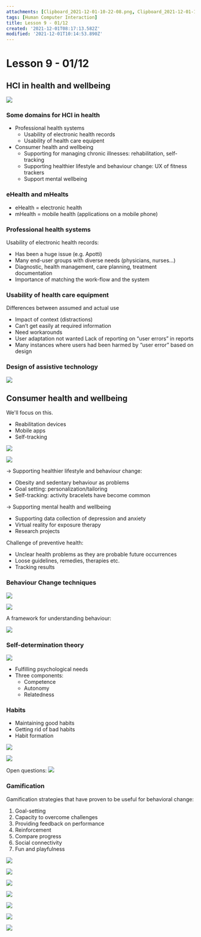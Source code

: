 ```yaml
---
attachments: [Clipboard_2021-12-01-10-22-08.png, Clipboard_2021-12-01-10-31-49.png, Clipboard_2021-12-01-10-32-45.png, Clipboard_2021-12-01-10-38-18.png, Clipboard_2021-12-01-10-46-29.png, Clipboard_2021-12-01-10-48-01.png, Clipboard_2021-12-01-10-48-29.png, Clipboard_2021-12-01-10-51-21.png, Clipboard_2021-12-01-10-54-40.png, Clipboard_2021-12-01-10-57-16.png, Clipboard_2021-12-01-10-59-24.png, Clipboard_2021-12-01-11-19-45.png, Clipboard_2021-12-01-11-20-04.png, Clipboard_2021-12-01-11-20-14.png, Clipboard_2021-12-01-11-20-24.png, Clipboard_2021-12-01-11-20-34.png, Clipboard_2021-12-01-11-20-43.png, Clipboard_2021-12-01-11-20-55.png]
tags: [Human Computer Interaction]
title: Lesson 9 - 01/12
created: '2021-12-01T08:17:13.582Z'
modified: '2021-12-01T10:14:53.890Z'
---
```


# Lesson 9 - 01/12

## HCI in health and wellbeing

![](@attachment/Clipboard_2021-12-01-10-22-08.png)

### Some domains for HCI in health

- Professional health systems
  - Usability of electronic health records
  - Usability of health care equipent
- Consumer health and wellbeing
  - Supporting for managing chronic illnesses: rehabilitation, self-tracking
  - Supporting healthier lifestyle and behaviour change: UX of fitness trackers
  - Support mental wellbeing

### eHealth and mHealts

- eHealth = electronic health
- mHealth = mobile health (applications on a mobile phone)

### Professional health systems

Usability of electronic health records:
  - Has been a huge issue (e.g. Apotti)
  - Many end-user groups with diverse needs (physicians, nurses...)
  - Diagnostic, health management, care planning, treatment documentation
  - Importance of matching the work-flow and the system

### Usability of health care equipment

Differences between assumed and actual use
  - Impact of context (distractions)
  - Can’t get easily at required information
  - Need workarounds
  - User adaptation not wanted
Lack of reporting on “user errors” in reports
  - Many instances where users had been harmed by “user error” based on design 

### Design of assistive technology

![](@attachment/Clipboard_2021-12-01-10-31-49.png)

## Consumer health and wellbeing

We'll focus on this.

- Reabilitation devices
- Mobile apps
- Self-tracking

![](@attachment/Clipboard_2021-12-01-10-32-45.png)

![](@attachment/Clipboard_2021-12-01-10-38-18.png)

-> Supporting healthier lifestyle and behaviour change:
  - Obesity and sedentary behaviour as problems
  - Goal setting: personalization/tailoring
  - Self-tracking: activity bracelets have become common

-> Supporting mental health and wellbeing
  - Supporting data collection of depression and anxiety
  - Virtual reality for exposure therapy
  - Research projects

Challenge of preventive health:
- Unclear health problems as they are probable future occurrences
- Loose guidelines, remedies, therapies etc.
- Tracking results

### Behaviour Change techniques

![](@attachment/Clipboard_2021-12-01-10-46-29.png)

![](@attachment/Clipboard_2021-12-01-10-48-01.png)

A framework for understanding behaviour:

![](@attachment/Clipboard_2021-12-01-10-48-29.png)

### Self-determination theory

![](@attachment/Clipboard_2021-12-01-10-51-21.png)

- Fulfilling psychological needs
- Three components:
  - Competence
  - Autonomy
  - Relatedness

### Habits

- Maintaining good habits
- Getting rid of bad habits
- Habit formation

![](@attachment/Clipboard_2021-12-01-10-54-40.png)

![](@attachment/Clipboard_2021-12-01-10-57-16.png)

Open questions:
![](@attachment/Clipboard_2021-12-01-10-59-24.png)

### Gamification

Gamification strategies that have proven to be useful for behavioral change:
1. Goal-setting
2. Capacity to overcome challenges
3. Providing feedback on performance
4. Reinforcement
5. Compare progress
6. Social connectivity
7. Fun and playfulness

![](@attachment/Clipboard_2021-12-01-11-19-45.png)

![](@attachment/Clipboard_2021-12-01-11-20-04.png)

![](@attachment/Clipboard_2021-12-01-11-20-14.png)

![](@attachment/Clipboard_2021-12-01-11-20-24.png)

![](@attachment/Clipboard_2021-12-01-11-20-34.png)

![](@attachment/Clipboard_2021-12-01-11-20-43.png)

![](@attachment/Clipboard_2021-12-01-11-20-55.png)
